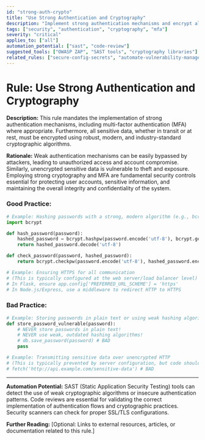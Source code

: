 ```yaml
---
id: "strong-auth-crypto"
title: "Use Strong Authentication and Cryptography"
description: "Implement strong authentication mechanisms and encrypt all sensitive data using strong, modern algorithms."
tags: ["security", "authentication", "cryptography", "mfa"]
severity: "critical"
applies_to: ["all"]
automation_potential: ["sast", "code-review"]
suggested_tools: ["OWASP ZAP", "SAST tools", "cryptography libraries"]
related_rules: ["secure-config-secrets", "automate-vulnerability-management"]
---
```


# Rule: Use Strong Authentication and Cryptography

**Description:** This rule mandates the implementation of strong authentication mechanisms, including multi-factor authentication (MFA) where appropriate. Furthermore, all sensitive data, whether in transit or at rest, must be encrypted using robust, modern, and industry-standard cryptographic algorithms.

**Rationale:** Weak authentication mechanisms can be easily bypassed by attackers, leading to unauthorized access and account compromise. Similarly, unencrypted sensitive data is vulnerable to theft and exposure. Employing strong cryptography and MFA are fundamental security controls essential for protecting user accounts, sensitive information, and maintaining the overall integrity and confidentiality of the system.

### Good Practice:
```python
# Example: Hashing passwords with a strong, modern algorithm (e.g., bcrypt)
import bcrypt

def hash_password(password):
    hashed_password = bcrypt.hashpw(password.encode('utf-8'), bcrypt.gensalt())
    return hashed_password.decode('utf-8')

def check_password(password, hashed_password):
    return bcrypt.checkpw(password.encode('utf-8'), hashed_password.encode('utf-8'))

# Example: Ensuring HTTPS for all communication
# (This is typically configured at the web server/load balancer level)
# In Flask, ensure app.config['PREFERRED_URL_SCHEME'] = 'https'
# In Node.js/Express, use a middleware to redirect HTTP to HTTPS
```

### Bad Practice:
```python
# Example: Storing passwords in plain text or using weak hashing algorithms (e.g., MD5, SHA1)
def store_password_vulnerable(password):
    # NEVER store passwords in plain text!
    # NEVER use weak, outdated hashing algorithms!
    # db.save_password(password) # BAD
    pass

# Example: Transmitting sensitive data over unencrypted HTTP
# (This is typically prevented by server configuration, but code should not allow it)
# fetch('http://api.example.com/sensitive-data') # BAD
```

---

**Automation Potential:** SAST (Static Application Security Testing) tools can detect the use of weak cryptographic algorithms or insecure authentication patterns. Code reviews are essential for validating the correct implementation of authentication flows and cryptographic practices. Security scanners can check for proper SSL/TLS configurations.

**Further Reading:** [Optional: Links to external resources, articles, or documentation related to this rule.]
